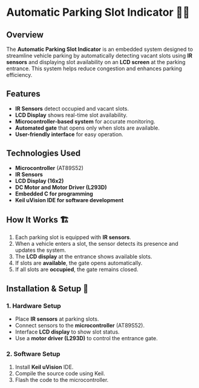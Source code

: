 # Automatic Parking Slot Indicator 🚗💡

## Overview
The **Automatic Parking Slot Indicator** is an embedded system designed to streamline vehicle parking by automatically detecting vacant slots using **IR sensors** and displaying slot availability on an **LCD screen** at the parking entrance. This system helps reduce congestion and enhances parking efficiency.

## Features
- **IR Sensors** detect occupied and vacant slots.
- **LCD Display** shows real-time slot availability.
- **Microcontroller-based system** for accurate monitoring.
- **Automated gate** that opens only when slots are available.
- **User-friendly interface** for easy operation.

## Technologies Used
- **Microcontroller** (AT89S52)
- **IR Sensors**
- **LCD Display (16x2)**
- **DC Motor and Motor Driver (L293D)**
- **Embedded C for programming**
- **Keil uVision IDE for software development**

## How It Works 🏗️
1. Each parking slot is equipped with **IR sensors**.
2. When a vehicle enters a slot, the sensor detects its presence and updates the system.
3. The **LCD display** at the entrance shows available slots.
4. If slots are **available**, the gate opens automatically.
5. If all slots are **occupied**, the gate remains closed.

## Installation & Setup 🔧
### **1. Hardware Setup**
- Place **IR sensors** at parking slots.
- Connect sensors to the **microcontroller** (AT89S52).
- Interface **LCD display** to show slot status.
- Use a **motor driver (L293D)** to control the entrance gate.

### **2. Software Setup**
1. Install **Keil uVision** IDE.
2. Compile the source code using Keil.
3. Flash the code to the microcontroller.

